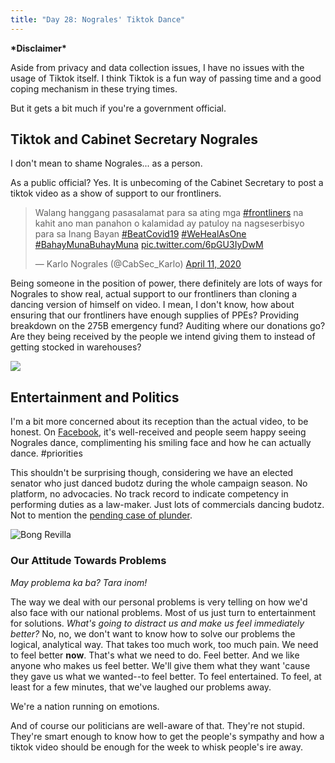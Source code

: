 ```yaml
---
title: "Day 28: Nograles' Tiktok Dance"
---
```


__\*Disclaimer\*__

Aside from privacy and data collection issues, I have no issues with the usage of Tiktok itself. I think Tiktok is a fun way of passing time and a good coping mechanism in these trying times.

But it gets a bit much if you're a government official.

## Tiktok and Cabinet Secretary Nograles

I don't mean to shame Nograles... as a person.

As a public official? Yes. It is unbecoming of the Cabinet Secretary to post a tiktok video as a show of support to our frontliners.

<blockquote class="twitter-tweet"><p lang="tl" dir="ltr">Walang hanggang pasasalamat para sa ating mga <a href="https://twitter.com/hashtag/frontliners?src=hash&amp;ref_src=twsrc%5Etfw">#frontliners</a> na kahit ano man panahon o kalamidad ay patuloy na nagseserbisyo para sa Inang Bayan <a href="https://twitter.com/hashtag/BeatCovid19?src=hash&amp;ref_src=twsrc%5Etfw">#BeatCovid19</a> <a href="https://twitter.com/hashtag/WeHealAsOne?src=hash&amp;ref_src=twsrc%5Etfw">#WeHealAsOne</a> <a href="https://twitter.com/hashtag/BahayMunaBuhayMuna?src=hash&amp;ref_src=twsrc%5Etfw">#BahayMunaBuhayMuna</a> <a href="https://t.co/6pGU3IyDwM">pic.twitter.com/6pGU3IyDwM</a></p>&mdash; Karlo Nograles (@CabSec_Karlo) <a href="https://twitter.com/CabSec_Karlo/status/1248795547772706816?ref_src=twsrc%5Etfw">April 11, 2020</a></blockquote> <script async src="https://platform.twitter.com/widgets.js" charset="utf-8"></script>


Being someone in the position of power, there definitely are lots of ways for Nograles to show real, actual support to our frontliners than cloning a dancing version of himself on video. I mean, I don't know, how about ensuring that our frontliners have enough supplies of PPEs? Providing breakdown on the 275B emergency fund? Auditing where our donations go? Are they being received by the people we intend giving them to instead of getting stocked in warehouses?

![](https://i.imgflip.com/3wfacl.jpg)


## Entertainment and Politics

I'm a bit more concerned about its reception than the actual video, to be honest. On [Facebook](https://www.facebook.com/abscbnNEWS/videos/546227132977574/), it's well-received and people seem happy seeing Nograles dance, complimenting his smiling face and how he can actually dance. #priorities

This shouldn't be surprising though, considering we have an elected senator who just danced budotz during the whole campaign season. No platform, no advocacies. No track record to indicate competency in performing duties as a law-maker. Just lots of commercials dancing budotz. Not to mention the [pending case of plunder](https://www.rappler.com/newsbreak/iq/218415-timeline-bong-revilla-plunder-case-pork-barrel-scam).

![Bong Revilla](https://media.tenor.com/images/a85dd62cd51e143f90dc8dc48cb90f29/tenor.gif)


### Our Attitude Towards Problems

*May problema ka ba? Tara inom!*

The way we deal with our personal problems is very telling on  how we'd also face with our national problems. Most of us just turn to entertainment for solutions. *What's going to distract us and make us feel immediately better?* No, no, we don't want to know how to solve our problems the logical, analytical way. That takes too much work, too much pain. We need to feel better **now**. That's what we need to do. Feel better. And we like anyone who makes us feel better. We'll give them what they want 'cause they gave us what we wanted--to feel better. To feel entertained. To feel, at least for a few minutes, that we've laughed our problems away.

We're a nation running on emotions.

And of course our politicians are well-aware of that. They're not stupid. They're smart enough to know how to get the people's sympathy and how a tiktok video should be enough for the week to whisk people's ire away.
